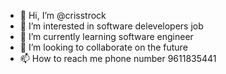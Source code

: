 - 👋 Hi, I’m @crisstrock
- 👀 I’m interested in software delevelopers job
- 🌱 I’m currently learning software engineer
- 💞️ I’m looking to collaborate on the future
- 📫 How to reach me phone number 9611835441
